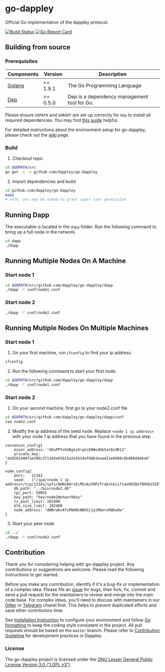 # go-dappley

Official Go implementation of the dappley protocol.

[![Build Status](https://travis-ci.com/dappley/go-dappley.svg?branch=master)](https://travis-ci.com/dappley/go-dappley) [![Go Report Card](https://goreportcard.com/badge/github.com/dappley/go-dappley)](https://goreportcard.com/report/github.com/dappley/go-dappley)

## Building from source

### Prerequisites
| Components | Version | Description |
|----------|-------------|-------------|
|[Golang](https://golang.org) | >= 1.9.1| The Go Programming Language |
[Dep](https://github.com/golang/dep) | >= 0.5.0 | Dep is a dependency management tool for Go. |

Please ensure ```GOPATH``` and ```GOROOT``` are set up correctly for ```dep``` to install all required dependencies. You may find [this guide](https://github.com/golang/go/wiki/SettingGOPATH) helpful.

For detailed instructions about the environment setup for go-dappley, please check out the [wiki](https://github.com/dappley/go-dappley/wiki) page.

### Build

1. Checkout repo.

```bash
cd $GOPATH/src
go get -u -v github.com/dappley/go-dappley
```

2. Import dependencies and build.

```bash
cd github.com/dappley/go-dappley
make
# note: you may be asked to grant super user permission
```

## Running Dapp
The executable is located in the ```dapp``` folder. Run the following command to bring up a full node in the network.
``` bash
cd dapp
./dapp
```

## Running Multiple Nodes On A Machine
### Start node 1
``` bash
cd $GOPATH/src/github.com/dappley/go-dappley/dapp
./dapp -f conf/node1.conf
```

### Start node 2
``` bash
./dapp -f conf/node2.conf
```

## Running Mutiple Nodes On Multiple Machines
### Start node 1
1. On your first machine, run `ifconfig` to find your ip address.
``` bash
ifconfig
```

2. Run the following command to start your first node.
``` bash
cd $GOPATH/src/github.com/dappley/go-dappley/dapp
./dapp -f conf/node1.conf
```

### Start node 2 
1. On your second machine, first go to your node2.conf file
``` bash
cd $GOPATH/src/github.com/dappley/go-dappley/dapp/conf
vim node2.conf
```

2. Modify the ip address of the seed node. Replace `<node 1 ip address>` with your node 1 ip address that you have found in the previous step
```
consensus_config{
    miner_address: "dUuPPYshbBgkzUrgScEHWvdGbSxC8z4R12"
    private_key: "da9282440fae188c371165e01615a2e1b14af68b3eaae51e6608c0bd86d4e6a6"
}

node_config{
    port:   12342
    seed:   ["/ip4/<node 1 ip address>/tcp/12341/ipfs/QmNzA9rsEcM5nAzX9PzTrabJsGiifzaUU85Qe78HSDzSSE"]
    db_path: "../bin/node2.db"
    rpc_port: 50052
    key_path: "key/node2NetworkKey"
    tx_pool_limit: 102400
    blk_size_limit: 102400
    node_address: "dWNrwKvATvPNXNtNNXSj1yzMGerxRQhwUw"
}
```

3. Start your peer node
``` bash
cd ../
./dapp -f conf/node2.conf
```

## Contribution
Thank you for considering helping with go-dappley project. Any contributions or suggestions are welcome. Please read the following instructions to get started.

Before you make any contribution, identify if it's a bug-fix or implementation of a complex idea. Please file an [issue](https://github.com/dappley/go-dappley/issues) for bugs, then fork, fix, commit and send a pull request for the maintainers to review and merge into the main code base.
For complex ideas, you'll need to discuss with maintainers in our [Gitter](https://gitter.im/dappley/Lobby) or [Telegram](https://t.me/joinchat/HMgbi0viAbTrk7ClgIQdjw) chanel first. This helps to prevent duplicated efforts and save other contributors time.

See [Installation Instruction](https://github.com/dappley/go-dappley/wiki/Install) to configure your environment and follow [Go formatting](https://golang.org/doc/effective_go.html#formatting) to keep the coding style consistent in the project. All pull requests should be based on the `master` branch. 
Please refer to [Contribution Guideline](https://github.com/dappley/go-dappley/wiki/Contribution-guideline) for development practices in Dappley.

### License
The go-dappley project is licensed under the [GNU Lesser General Public License Version 3.0 (“LGPL v3”)](https://www.gnu.org/licenses/lgpl-3.0.en.html).
